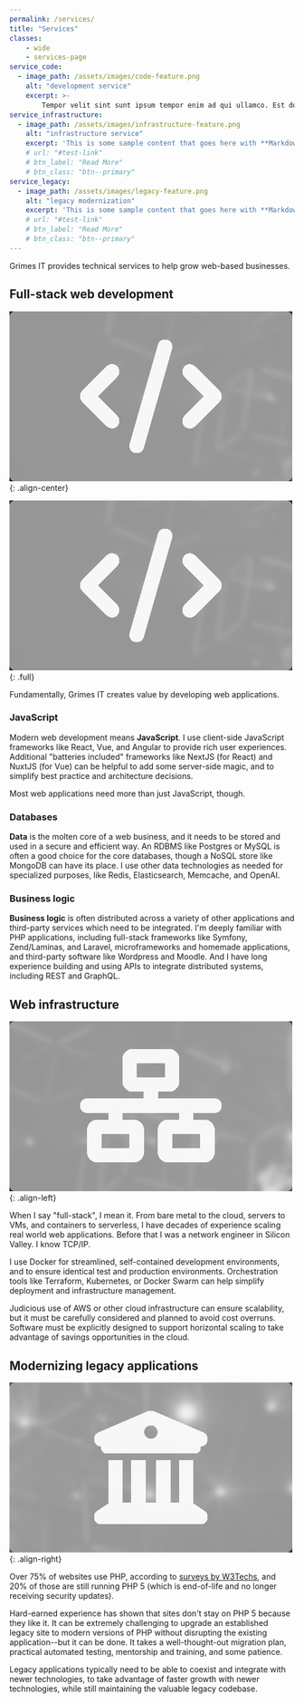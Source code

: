 ```yaml
---
permalink: /services/
title: "Services"
classes: 
    - wide
    - services-page
service_code:
  - image_path: /assets/images/code-feature.png
    alt: "development service"
    excerpt: >-
        Tempor velit sint sunt ipsum tempor enim ad qui ullamco. Est dolore anim ad velit duis dolore minim sunt aliquip amet commodo labore. Ut eu pariatur aute ea aute excepteur laborum. Esse ea esse excepteur minim mollit qui cillum excepteur ex dolore magna. Labore deserunt fugiat incididunt incididunt sint ea. Consequat dolore aute laboris quis proident quis non et est consectetur ex eiusmod sit culpa.
service_infrastructure:
  - image_path: /assets/images/infrastructure-feature.png
    alt: "infrastructure service"
    excerpt: 'This is some sample content that goes here with **Markdown** formatting. Right aligned with `type="right"`'
    # url: "#test-link"
    # btn_label: "Read More"
    # btn_class: "btn--primary"
service_legacy:
  - image_path: /assets/images/legacy-feature.png
    alt: "legacy modernization"
    excerpt: 'This is some sample content that goes here with **Markdown** formatting. Right aligned with `type="right"`'
    # url: "#test-link"
    # btn_label: "Read More"
    # btn_class: "btn--primary"
---
```

<!-- 
Tempor velit sint sunt ipsum tempor enim ad qui ullamco. Est dolore anim ad velit duis dolore minim sunt aliquip amet commodo labore. Ut eu pariatur aute ea aute excepteur laborum. Esse ea esse excepteur minim mollit qui cillum excepteur ex dolore magna. Labore deserunt fugiat incididunt incididunt sint ea. Consequat dolore aute laboris quis proident quis non et est consectetur ex eiusmod sit culpa.

Cupidatat ea do et in excepteur in. Ad nostrud ut est esse eu duis ea sunt eiusmod. Aliquip tempor veniam sint elit fugiat. Velit incididunt laboris amet incididunt labore dolore irure velit excepteur commodo deserunt laborum. Consectetur eu fugiat veniam veniam Lorem labore magna eiusmod. Ea occaecat reprehenderit pariatur consectetur minim labore ut aliquip. -->


Grimes IT provides technical services to help grow web-based businesses.

## Full-stack web development

<!-- {% include feature_row id="service_code" type="right" %} -->

![image-center](/assets/images/code-feature.png){: .align-center}

![full](/assets/images/code-feature.png)
{: .full}

Fundamentally, Grimes IT creates value by developing web applications.

### JavaScript

Modern web development means **JavaScript**.
I use client-side JavaScript frameworks like React, Vue, and Angular to provide rich user experiences.
Additional "batteries included" frameworks like NextJS (for React) and NuxtJS (for Vue) can be helpful to add some server-side magic, and to simplify best practice and architecture decisions. 

Most web applications need more than just JavaScript, though.

### Databases

**Data** is the molten core of a web business, and it needs to be stored and used in a secure and efficient way.
An RDBMS like Postgres or MySQL is often a good choice for the core databases,
though a NoSQL store like MongoDB can have its place.
I use other data technologies as needed for specialized purposes, like Redis, Elasticsearch, Memcache, and OpenAI.

### Business logic

**Business logic** is often distributed across a variety of other applications and third-party services which need to be integrated.
I'm deeply familiar with PHP applications, including full-stack frameworks like Symfony, Zend/Laminas, and Laravel, microframeworks and homemade applications, and third-party software like Wordpress and Moodle.
And I have long experience building and using APIs to integrate distributed systems, including REST and GraphQL.

## Web infrastructure

<!-- {% include feature_row id="service_infrastructure" type="left" %} -->

![image-left](/assets/images/infrastructure-feature.png){: .align-left}

When I say "full-stack", I mean it. From bare metal to the cloud, servers to VMs, and containers to serverless, I have decades of experience scaling real world web applications. Before that I was a network engineer in Silicon Valley. I know TCP/IP.

I use Docker for streamlined, self-contained development environments, and to ensure identical test and production environments. Orchestration tools like Terraform, Kubernetes, or Docker Swarm can help simplify deployment and infrastructure management.

Judicious use of AWS or other cloud infrastructure can ensure scalability, but it must be carefully considered and planned to avoid cost overruns. Software must be explicitly designed to support horizontal scaling to take advantage of savings opportunities in the cloud.

## Modernizing legacy applications

![image-right](/assets/images/legacy-feature.png){: .align-right}

<!-- {% include feature_row id="service_legacy" type="right" %} -->

Over 75% of websites use PHP, according to [surveys by W3Techs](https://w3techs.com/technologies/details/pl-php),
and 20% of those are still running PHP 5 (which is end-of-life and no longer receiving security updates).

Hard-earned experience has shown that sites don't stay on PHP 5 because they like it. 
It can be extremely challenging to upgrade an established legacy site to modern versions of PHP without disrupting the existing application--but it can be done. It takes a well-thought-out migration plan, 
practical automated testing, mentorship and training, and some patience.

Legacy applications typically need to be able to coexist and integrate with newer technologies,
to take advantage of faster growth with newer technologies,
while still maintaining the valuable legacy codebase.


